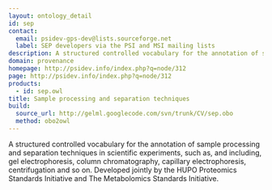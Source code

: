 ```yaml
---
layout: ontology_detail
id: sep
contact: 
  email: psidev-gps-dev@lists.sourceforge.net
  label: SEP developers via the PSI and MSI mailing lists
description: A structured controlled vocabulary for the annotation of sample processing and separation techniques in scientific experiments.
domain: provenance
homepage: http://psidev.info/index.php?q=node/312
page: http://psidev.info/index.php?q=node/312
products: 
  - id: sep.owl
title: Sample processing and separation techniques
build:
  source_url: http://gelml.googlecode.com/svn/trunk/CV/sep.obo
  method: obo2owl
---
```


A structured controlled vocabulary for the annotation of sample processing and separation techniques in scientific experiments, such as, and including, gel electrophoresis, column chromatography, capillary electrophoresis, centrifugation and so on. Developed jointly by the HUPO Proteomics Standards Initiative and The Metabolomics Standards Initiative.
